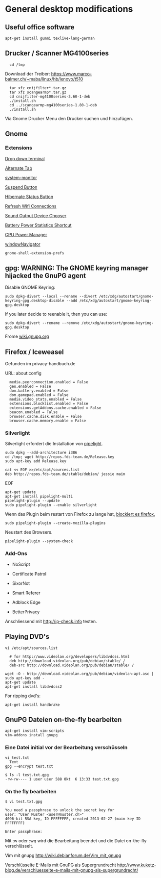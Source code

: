 # General desktop modifications

## Useful office software

	apt-get install gummi texlive-lang-german

## Drucker / Scanner MG4100series

      cd /tmp

Download der Treiber:
<https://www.marco-balmer.ch/~maba/linux/hb/lenovo/t510>

      tar xfz cnijfilter*.tar.gz
      tar xfz scangearmp*.tar.gz
      cd cnijfilter-mg4100series-3.60-1-deb
      ./install.sh
      cd ../scangearmp-mg4100series-1.80-1-deb
      ./install.sh

Via Gnome Drucker Menu den Drucker suchen und hinzufügen.

## Gnome

### Extensions

[Drop down
terminal](https://extensions.gnome.org/extension/442/drop-down-terminal/)

[Alternate Tab](https://extensions.gnome.org/extension/15/alternatetab/)

[system-monitor](https://extensions.gnome.org/extension/120/system-monitor/)

[Suspend
Button](https://extensions.gnome.org/extension/826/suspend-button/)

[Hibernate Status
Button](https://extensions.gnome.org/extension/755/hibernate-status-button/)

[Refresh Wifi
Connections](https://extensions.gnome.org/extension/905/refresh-wifi-connections/)

[Sound Output Device
Chooser](https://extensions.gnome.org/extension/906/sound-output-device-chooser/)

[Battery Power Statistics
Shortcut](https://extensions.gnome.org/extension/175/battery-power-statistics-shortcut/)

[CPU Power
Manager](https://extensions.gnome.org/extension/945/cpu-power-manager/)

[windowNavigator](https://extensions.gnome.org/extension/10/windownavigator/)

	gnome-shell-extension-prefs

## gpg: WARNING: The GNOME keyring manager hijacked the GnuPG agent

Disable GNOME Keyring:

	sudo dpkg-divert --local --rename --divert /etc/xdg/autostart/gnome-keyring-gpg.desktop-disable --add /etc/xdg/autostart/gnome-keyring-gpg.desktop

If you later decide to reenable it, then you can use:

	sudo dpkg-divert --rename --remove /etc/xdg/autostart/gnome-keyring-gpg.desktop

Frome [wiki.gnupg.org](https://wiki.gnupg.org/GnomeKeyring)

## Firefox / Iceweasel

Gefunden im privacy-handbuch.de

URL: about:config

      media.peerconnection.enabled = False
      geo.enabled = False
      dom.battery.enabled = False
      dom.gamepad.enabled = False
      media.video_stats.enabled = False
      extensions.blocklist.enabled = False
      extensions.getAddons.cache.enabled = False
      beacon.enabled = False
      browser.cache.disk.enable = False
      browser.cache.memory.enable = False

### Silverlight

Silverlight erfordert die Installation von [pipelight](http://pipelight.net/cms/install/installation-debian.html).

	sudo dpkg --add-architecture i386
	cd /tmp; wget http://repos.fds-team.de/Release.key
	sudo apt-key add Release.key

	cat << EOF >>/etc/apt/sources.list
	deb http://repos.fds-team.de/stable/debian/ jessie main
EOF

	apt-get update
	apt-get install pipelight-multi
	pipelight-plugin --update
	sudo pipelight-plugin --enable silverlight

Wenn das Plugin beim restart von Firefox zu lange hat, [blockiert es firefox.](http://pipelight.net/cms/faqs/faq-most-common-problems.html)

	sudo pipelight-plugin --create-mozilla-plugins

Neustart des Browsers.

	pipelight-plugin --system-check

### Add-Ons

-   NoScript

-   Certificate Patrol

-   SixorNot

-   Smart Referer

-   Adblock Edge

-   BetterPrivacy

Anschliessend mit <http://ip-check.info> testen.

## Playing DVD's

	vi /etc/apt/sources.list

	  # for http://www.videolan.org/developers/libdvdcss.html
	  deb http://download.videolan.org/pub/debian/stable/ /
	  deb-src http://download.videolan.org/pub/debian/stable/ /

	wget -O - http://download.videolan.org/pub/debian/videolan-apt.asc | sudo apt-key add -
	apt-get update
	apt-get install libdvdcss2

For ripping dvd's:

	apt-get install handbrake

## GnuPG Dateien on-the-fly bearbeiten

    apt-get install vim-scripts
    vim-addons install gnupg

### Eine Datei initial vor der Bearbeitung verschüsseln

    vi test.txt
      Text
    gpg --encrypt test.txt

    $ ls -l test.txt.gpg
    -rw-rw---- 1 user user 588 Okt  6 13:33 test.txt.gpg

### On the fly bearbeiten

    $ vi test.txt.gpg

    You need a passphrase to unlock the secret key for
    user: "User Muster <user@muster.ch>"
    4096-bit RSA key, ID FFFFFFFF, created 2013-02-27 (main key ID FFFFFFFF)

    Enter passphrase:

Mit :w oder :wq wird die Bearbeitung beendet und die Datei on-the-fly
verschlüsselt.

Vim mit gnupg http://wiki.debianforum.de/Vim_mit_gnupg

Verschlüsselte E-Mails mit GnuPG als Supergrundrecht
http://www.kuketz-blog.de/verschluesselte-e-mails-mit-gnupg-als-supergrundrecht/
